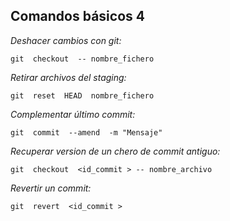 ## Comandos básicos 4

*Deshacer cambios con git:*
~~~
git  checkout  -- nombre_fichero
~~~

*Retirar archivos del staging:*
~~~
git  reset  HEAD  nombre_fichero
~~~

*Complementar último commit:*
~~~
git  commit  --amend  -m "Mensaje"
~~~

*Recuperar version de un  chero de commit antiguo:*
~~~
git  checkout  <id_commit > -- nombre_archivo
~~~

*Revertir un commit:*
~~~
git  revert  <id_commit >
~~~